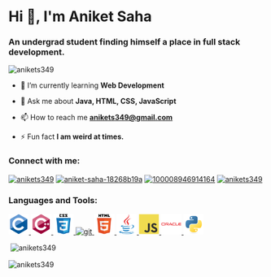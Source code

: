 <h1 align="left">Hi 👋, I'm Aniket Saha</h1>
<h3 align="left">An undergrad student finding himself a place in full stack development.</h3>

<p align="left"> <img src="https://komarev.com/ghpvc/?username=anikets349&label=Profile%20views&color=0e75b6&style=flat" alt="anikets349" /> </p>

- 🌱 I’m currently learning **Web Development**

- 💬 Ask me about **Java, HTML, CSS, JavaScript**

- 📫 How to reach me **anikets349@gmail.com**

- ⚡ Fun fact **I am weird at times.**

<h3 align="left">Connect with me:</h3>
<p align="left">
<a href="https://twitter.com/anikets349" target="blank"><img align="center" src="https://raw.githubusercontent.com/rahuldkjain/github-profile-readme-generator/master/src/images/icons/Social/twitter.svg" alt="anikets349" height="30" width="40" /></a>
<a href="https://linkedin.com/in/aniket-saha-18268b19a" target="blank"><img align="center" src="https://raw.githubusercontent.com/rahuldkjain/github-profile-readme-generator/master/src/images/icons/Social/linked-in-alt.svg" alt="aniket-saha-18268b19a" height="30" width="40" /></a>
<a href="https://fb.com/100008946914164" target="blank"><img align="center" src="https://raw.githubusercontent.com/rahuldkjain/github-profile-readme-generator/master/src/images/icons/Social/facebook.svg" alt="100008946914164" height="30" width="40" /></a>
<a href="https://instagram.com/anikets349" target="blank"><img align="center" src="https://raw.githubusercontent.com/rahuldkjain/github-profile-readme-generator/master/src/images/icons/Social/instagram.svg" alt="anikets349" height="30" width="40" /></a>
</p>

<h3 align="left">Languages and Tools:</h3>
<p align="left"> <a href="https://www.cprogramming.com/" target="_blank"> <img src="https://raw.githubusercontent.com/devicons/devicon/master/icons/c/c-original.svg" alt="c" width="40" height="40"/> </a> <a href="https://www.w3schools.com/cpp/" target="_blank"> <img src="https://raw.githubusercontent.com/devicons/devicon/master/icons/cplusplus/cplusplus-original.svg" alt="cplusplus" width="40" height="40"/> </a> <a href="https://www.w3schools.com/css/" target="_blank"> <img src="https://raw.githubusercontent.com/devicons/devicon/master/icons/css3/css3-original-wordmark.svg" alt="css3" width="40" height="40"/> </a> <a href="https://git-scm.com/" target="_blank"> <img src="https://www.vectorlogo.zone/logos/git-scm/git-scm-icon.svg" alt="git" width="40" height="40"/> </a> <a href="https://www.w3.org/html/" target="_blank"> <img src="https://raw.githubusercontent.com/devicons/devicon/master/icons/html5/html5-original-wordmark.svg" alt="html5" width="40" height="40"/> </a> <a href="https://www.java.com" target="_blank"> <img src="https://raw.githubusercontent.com/devicons/devicon/master/icons/java/java-original.svg" alt="java" width="40" height="40"/> </a> <a href="https://developer.mozilla.org/en-US/docs/Web/JavaScript" target="_blank"> <img src="https://raw.githubusercontent.com/devicons/devicon/master/icons/javascript/javascript-original.svg" alt="javascript" width="40" height="40"/> </a> <a href="https://www.oracle.com/" target="_blank"> <img src="https://raw.githubusercontent.com/devicons/devicon/master/icons/oracle/oracle-original.svg" alt="oracle" width="40" height="40"/> </a> <a href="https://www.python.org" target="_blank"> <img src="https://raw.githubusercontent.com/devicons/devicon/master/icons/python/python-original.svg" alt="python" width="40" height="40"/> </a> </p>

<p>&nbsp;<img align="center" src="https://github-readme-stats.vercel.app/api?username=anikets349&show_icons=true&locale=en" alt="anikets349" /></p>

<p><img align="center" src="https://github-readme-streak-stats.herokuapp.com/?user=anikets349&" alt="anikets349" /></p>

